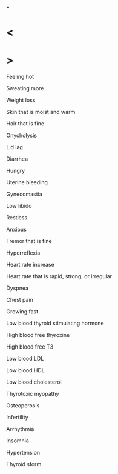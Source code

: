 # .

# <

# >

Feeling hot

Sweating more

Weight loss

Skin that is moist and warm

Hair that is fine

Onycholysis

Lid lag

Diarrhea

Hungry

Uterine bleeding

Gynecomastia

Low libido

Restless

Anxious

Tremor that is fine

Hyperreflexia

Heart rate increase

Heart rate that is rapid, strong, or irregular

Dyspnea

Chest pain

Growing fast

Low blood thyroid stimulating hormone

High blood free thyroxine

High blood free T3

Low blood LDL

Low blood HDL

Low blood cholesterol

Thyrotoxic myopathy

Osteoperosis

Infertility

Arrhythmia

Insomnia

Hypertension

Thyroid storm
